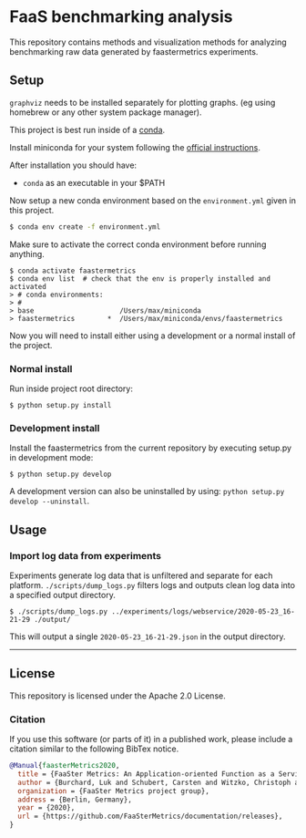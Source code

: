 # FaaS benchmarking analysis

This repository contains methods and visualization methods for analyzing
benchmarking raw data generated by faastermetrics experiments.


## Setup

`graphviz` needs to be installed separately for plotting graphs. (eg using
homebrew or any other system package manager).

This project is best run inside of a [conda](https://docs.conda.io/en/latest/).

Install miniconda for your system following the [official
instructions](https://docs.conda.io/en/latest/miniconda.html).

After installation you should have:

* `conda` as an executable in your $PATH

Now setup a new conda environment based on the `environment.yml` given in this
project.

```sh
$ conda env create -f environment.yml
```

Make sure to activate the correct conda environment before running anything.

```
$ conda activate faastermetrics
$ conda env list  # check that the env is properly installed and activated
> # conda environments:
> #
> base                     /Users/max/miniconda
> faastermetrics        *  /Users/max/miniconda/envs/faastermetrics
```

Now you will need to install either using a development or a normal install of
the project.

### Normal install

Run inside project root directory:

```
$ python setup.py install
```

### Development install

Install the faastermetrics from the current repository by executing setup.py in
development mode:

```
$ python setup.py develop
```

A development version can also be uninstalled by using: `python setup.py develop
--uninstall`.


## Usage

### Import log data from experiments

Experiments generate log data that is unfiltered and separate for each platform.
`./scripts/dump_logs.py` filters logs and outputs clean log data into a
specified output directory.

```
$ ./scripts/dump_logs.py ../experiments/logs/webservice/2020-05-23_16-21-29 ./output/
```

This will output a single `2020-05-23_16-21-29.json` in the output directory.

---

## License

This repository is licensed under the Apache 2.0 License. 

### Citation

If you use this software (or parts of it) in a published work, please include a citation similar to the following BibTex notice. 
```bibtex
@Manual{faasterMetrics2020,
  title = {FaaSter Metrics: An Application-oriented Function as a Service Benchmarking Framework},
  author = {Burchard, Luk and Schubert, Carsten and Witzko, Christoph and Zhao, Max and Dietrich, Emily},
  organization = {FaaSter Metrics project group},
  address = {Berlin, Germany},
  year = {2020},
  url = {https://github.com/FaaSterMetrics/documentation/releases},
}
```

